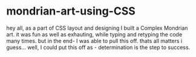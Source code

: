 # mondrian-art-using-CSS
hey all, as a part of CSS layout and designing I built a Complex Mondrian art. it was fun as well as exhauting, while typing and retyping the code many times. but in the end- I was able to pull this off. thats all matters i guess... well, I could put this off as - determination is the step to success.
